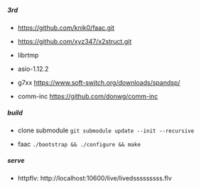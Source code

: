##### 3rd

 * https://github.com/knik0/faac.git

 * https://github.com/xyz347/x2struct.git

 * librtmp 

 * asio-1.12.2

 * g7xx https://www.soft-switch.org/downloads/spandsp/

 * comm-inc https://github.com/donwg/comm-inc


##### build
 
 * clone submodule `git submodule update --init --recursive`

 * faac `./bootstrap && ./configure && make`

##### serve

 * httpflv: http://localhost:10600/live/livedsssssssss.flv